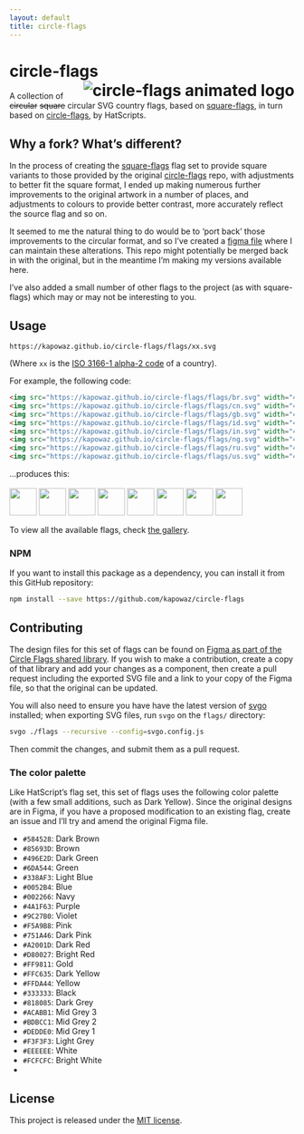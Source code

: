 ```yaml
---
layout: default
title: circle-flags
---
```

# circle-flags <img src="logo.svg" alt="circle-flags animated logo" align="right">

A collection of ~~circular~~ ~~square~~ circular SVG country flags, based on
[square-flags][square-flags], in turn based on [circle-flags][circle-flags], by
HatScripts.

## Why a fork? What’s different?

In the process of creating the [square-flags][square-flags] flag set to provide
square variants to those provided by the original [circle-flags][circle-flags]
repo, with adjustments to better fit the square format, I ended up making
numerous further improvements to the original artwork in a number of places, and
adjustments to colours to provide better contrast, more accurately reflect the
source flag and so on.

It seemed to me the natural thing to do would be to ‘port back’ those
improvements to the circular format, and so I’ve created a [figma
file][circle-flags-figma] where I can maintain these alterations. This repo
might potentially be merged back in with the original, but in the meantime I’m
making my versions available here.

I’ve also added a small number of other flags to the project (as with
square-flags) which may or may not be interesting to you.

## Usage

```text
https://kapowaz.github.io/circle-flags/flags/xx.svg
```

(Where `xx` is the [ISO 3166-1 alpha-2 code][iso-3166-1] of a country).

For example, the following code:

```html
<img src="https://kapowaz.github.io/circle-flags/flags/br.svg" width="48">
<img src="https://kapowaz.github.io/circle-flags/flags/cn.svg" width="48">
<img src="https://kapowaz.github.io/circle-flags/flags/gb.svg" width="48">
<img src="https://kapowaz.github.io/circle-flags/flags/id.svg" width="48">
<img src="https://kapowaz.github.io/circle-flags/flags/in.svg" width="48">
<img src="https://kapowaz.github.io/circle-flags/flags/ng.svg" width="48">
<img src="https://kapowaz.github.io/circle-flags/flags/ru.svg" width="48">
<img src="https://kapowaz.github.io/circle-flags/flags/us.svg" width="48">
```

...produces this:<br/><br/>
<img src="https://kapowaz.github.io/circle-flags/flags/br.svg" width="48">
<img src="https://kapowaz.github.io/circle-flags/flags/cn.svg" width="48">
<img src="https://kapowaz.github.io/circle-flags/flags/gb.svg" width="48">
<img src="https://kapowaz.github.io/circle-flags/flags/id.svg" width="48">
<img src="https://kapowaz.github.io/circle-flags/flags/in.svg" width="48">
<img src="https://kapowaz.github.io/circle-flags/flags/ng.svg" width="48">
<img src="https://kapowaz.github.io/circle-flags/flags/ru.svg" width="48">
<img src="https://kapowaz.github.io/circle-flags/flags/us.svg" width="48">

To view all the available flags, check [the gallery][gallery].

### NPM

If you want to install this package as a dependency, you can install it from
this GitHub repository:

```sh
npm install --save https://github.com/kapowaz/circle-flags
```

## Contributing

The design files for this set of flags can be found on [Figma as part of the
Circle Flags shared library][circle-flags-figma]. If you wish to make a
contribution, create a copy of that library and add your changes as a component,
then create a pull request including the exported SVG file and a link to your
copy of the Figma file, so that the original can be updated.

You will also need to ensure you have have the latest version of [svgo][svgo]
installed; when exporting SVG files, run `svgo` on the `flags/` directory:

```sh
svgo ./flags --recursive --config=svgo.config.js
```

Then commit the changes, and submit them as a pull request.

### The color palette

Like HatScript’s flag set, this set of flags uses the following color palette
(with a few small additions, such as Dark Yellow). Since the original designs
are in Figma, if you have a proposed modification to an existing flag, create an
issue and I’ll try and amend the original Figma file.

* `#584528`: Dark Brown
* `#85693D`: Brown
* `#496E2D`: Dark Green
* `#6DA544`: Green
* `#338AF3`: Light Blue
* `#0052B4`: Blue
* `#002266`: Navy
* `#4A1F63`: Purple
* `#9C27B0`: Violet
* `#F5A9B8`: Pink
* `#751A46`: Dark Pink
* `#A2001D`: Dark Red
* `#D80027`: Bright Red
* `#FF9811`: Gold
* `#FFC635`: Dark Yellow
* `#FFDA44`: Yellow
* `#333333`: Black
* `#818085`: Dark Grey
* `#ACABB1`: Mid Grey 3
* `#BDBCC1`: Mid Grey 2
* `#DEDDE0`: Mid Grey 1
* `#F3F3F3`: Light Grey
* `#EEEEEE`: White
* `#FCFCFC`: Bright White
*
## License

This project is released under the [MIT license](LICENSE.md).

[square-flags]: https://github.com/kapowaz/square-flags
[circle-flags]: https://github.com/HatScripts/circle-flags
[iso-3166-1]: https://www.iso.org/obp/ui/#search/code/
[gallery]: https://kapowaz.github.io/circle-flags/gallery
[react]: https://reactjs.org
[svgo]: https://github.com/svg/svgo
[circle-flags-figma]: https://www.figma.com/community/file/1302621281646602629/circle-flags
